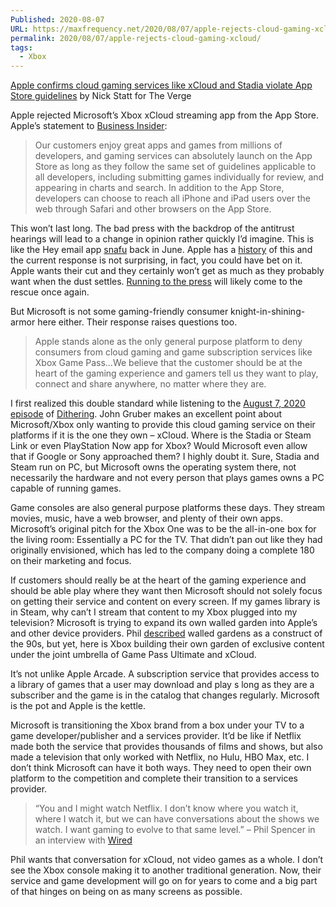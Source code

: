 ```yaml
---
Published: 2020-08-07
URL: https://maxfrequency.net/2020/08/07/apple-rejects-cloud-gaming-xcloud/
permalink: 2020/08/07/apple-rejects-cloud-gaming-xcloud/
tags:
  - Xbox
---
```

[Apple confirms cloud gaming services like xCloud and Stadia violate App Store guidelines](https://www.theverge.com/2020/8/6/21357771/apple-cloud-gaming-microsoft-xcloud-google-stadia-ios-app-store-guidelines-violations) by Nick Statt for The Verge

Apple rejected Microsoft’s Xbox xCloud streaming app from the App Store. Apple’s statement to [Business Insider](https://www.businessinsider.com/apple-explains-why-xbox-game-pass-is-not-on-iphone-2020-8):

> Our customers enjoy great apps and games from millions of developers, and gaming services can absolutely launch on the App Store as long as they follow the same set of guidelines applicable to all developers, including submitting games individually for review, and appearing in charts and search. In addition to the App Store, developers can choose to reach all iPhone and iPad users over the web through Safari and other browsers on the App Store.

This won’t last long. The bad press with the backdrop of the antitrust hearings will lead to a change in opinion rather quickly I’d imagine. This is like the Hey email app [snafu](https://daringfireball.net/linked/2020/06/16/hey-iap-app-store-dispute) back in June. Apple has a [history](https://twitter.com/MaxRoberts143/status/1290014709064712192) of this and the current response is not surprising, in fact, you could have bet on it. Apple wants their cut and they certainly won’t get as much as they probably want when the dust settles. [Running to the press](https://www.businessinsider.com/apples-app-store-review-process-is-hurting-users-but-were-not-allowed-to-talk-about-it-2015-4) will likely come to the rescue once again.

But Microsoft is not some gaming-friendly consumer knight-in-shining-armor here either. Their response raises questions too.

> Apple stands alone as the only general purpose platform to deny consumers from cloud gaming and game subscription services like Xbox Game Pass…We believe that the customer should be at the heart of the gaming experience and gamers tell us they want to play, connect and share anywhere, no matter where they are.

I first realized this double standard while listening to the [August 7, 2020 episode](https://twitter.com/ditheringfm/status/1291722726013464576) of [Dithering](https://dithering.fm/). John Gruber makes an excellent point about Microsoft/Xbox only wanting to provide this cloud gaming service on their platforms if it is the one they own – xCloud. Where is the Stadia or Steam Link or even PlayStation Now app for Xbox? Would Microsoft even allow that if Google or Sony approached them? I highly doubt it. Sure, Stadia and Steam run on PC, but Microsoft owns the operating system there, not necessarily the hardware and not every person that plays games owns a PC capable of running games.

Game consoles are also general purpose platforms these days. They stream movies, music, have a web browser, and plenty of their own apps. Microsoft’s original pitch for the Xbox One was to be the all-in-one box for the living room: Essentially a PC for the TV. That didn’t pan out like they had originally envisioned, which has led to the company doing a complete 180 on their marketing and focus.

If customers should really be at the heart of the gaming experience and should be able play where they want then Microsoft should not solely focus on getting their service and content on every screen. If my games library is in Steam, why can’t I stream that content to my Xbox plugged into my television? Microsoft is trying to expand its own walled garden into Apple’s and other device providers. Phil [described](https://maxfrequency.net/2020/06/09/phil-talks-future-not-console/) walled gardens as a construct of the 90s, but yet, here is Xbox building their own garden of exclusive content under the joint umbrella of Game Pass Ultimate and xCloud.

It’s not unlike Apple Arcade. A subscription service that provides access to a library of games that a user may download and play s long as they are a subscriber and the game is in the catalog that changes regularly. Microsoft is the pot and Apple is the kettle.

Microsoft is transitioning the Xbox brand from a box under your TV to a game developer/publisher and a services provider. It’d be like if Netflix made both the service that provides thousands of films and shows, but also made a television that only worked with Netflix, no Hulu, HBO Max, etc. I don’t think Microsoft can have it both ways. They need to open their own platform to the competition and complete their transition to a services provider.

> “You and I might watch Netflix. I don’t know where you watch it, where I watch it, but we can have conversations about the shows we watch. I want gaming to evolve to that same level.” – Phil Spencer in an interview with [Wired](https://maxfrequency.net/2020/06/09/phil-talks-future-not-console/)

Phil wants that conversation for xCloud, not video games as a whole. I don’t see the Xbox console making it to another traditional generation. Now, their service and game development will go on for years to come and a big part of that hinges on being on as many screens as possible.
